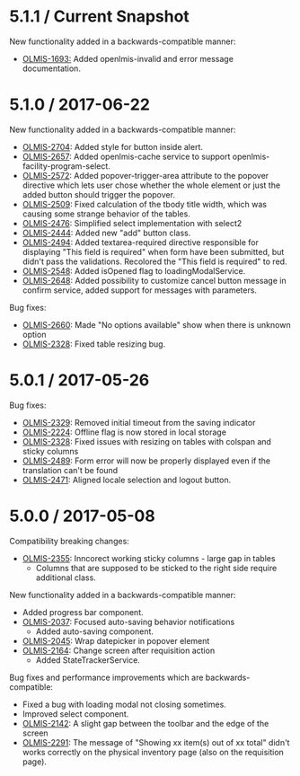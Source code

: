 5.1.1 / Current Snapshot
========================

New functionality added in a backwards-compatible manner:

* [OLMIS-1693:](https://openlmis.atlassian.net/browse/OLMIS-2704) Added openlmis-invalid and error message documentation.

5.1.0 / 2017-06-22
========================

New functionality added in a backwards-compatible manner:

* [OLMIS-2704](https://openlmis.atlassian.net/browse/OLMIS-2704): Added style for button inside alert.
* [OLMIS-2657](https://openlmis.atlassian.net/browse/OLMIS-2572): Added openlmis-cache service to support openlmis-facility-program-select.
* [OLMIS-2572](https://openlmis.atlassian.net/browse/OLMIS-2572): Added popover-trigger-area attribute to the popover directive which lets user chose whether the whole element or just the added button should trigger the popover.
* [OLMIS-2509](https://openlmis.atlassian.net/browse/OLMIS-2509): Fixed calculation of the tbody title width, which was causing some strange behavior of the tables.
* [OLMIS-2476](https://openlmis.atlassian.net/browse/OLMIS-2476): Simplified select implementation with select2
* [OLMIS-2444](https://openlmis.atlassian.net/browse/OLMIS-2444): Added new "add" button class.
* [OLMIS-2494](https://openlmis.atlassian.net/browse/OLMIS-2494): Added textarea-required directive
responsible for displaying "This field is required" when form have been submitted, but didn't pass
the validations. Recolored the "This field is required" to red.
* [OLMIS-2548](https://openlmis.atlassian.net/browse/OLMIS-2548): Added isOpened flag to loadingModalService.
* [OLMIS-2648](https://openlmis.atlassian.net/browse/OLMIS-2648): Added possibility to customize cancel button message in confirm service, added support for messages with parameters.

Bug fixes:
* [OLMIS-2660](https://openlmis.atlassian.net/browse/OLMIS-2660): Made "No options available" show when there is unknown option
* [OLMIS-2328](https://openlmis.atlassian.net/browse/OLMIS-2328): Fixed table resizing bug.

5.0.1 / 2017-05-26
==================

Bug fixes:

* [OLMIS-2329](https://openlmis.atlassian.net/browse/OLMIS-2329): Removed initial timeout from the saving indicator
* [OLMIS-2224](https://openlmis.atlassian.net/browse/OLMIS-2224): Offline flag is now stored in local storage
* [OLMIS-2328](https://openlmis.atlassian.net/browse/OLMIS-2328): Fixed issues with resizing on tables with colspan and sticky columns
* [OLMIS-2489](https://openlmis.atlassian.net/browse/OLMIS-2489): Form error will now be properly displayed even if the translation can't be found
* [OLMIS-2471](https://openlmis.atlassian.net/browse/OLMIS-2471): Aligned locale selection and logout button.

5.0.0 / 2017-05-08
==================

Compatibility breaking changes:

* [OLMIS-2355](https://openlmis.atlassian.net/browse/OLMIS-2355): Inncorect working sticky columns - large gap in tables
  * Columns that are supposed to be sticked to the right side require additional class.

New functionality added in a backwards-compatible manner:

* Added progress bar component.
* [OLMIS-2037](https://openlmis.atlassian.net/browse/OLMIS-2037): Focused auto-saving behavior notifications
  * Added auto-saving component.
* [OLMIS-2045](https://openlmis.atlassian.net/browse/OLMIS-2045): Wrap datepicker in popover element
* [OLMIS-2164](https://openlmis.atlassian.net/browse/OLMIS-2164): Change screen after requisition action
  * Added StateTrackerService.

Bug fixes and performance improvements which are backwards-compatible:

* Fixed a bug with loading modal not closing sometimes.
* Improved select component.
* [OLMIS-2142](https://openlmis.atlassian.net/browse/OLMIS-2142): A slight gap between the toolbar and the edge of the screen
* [OLMIS-2291](https://openlmis.atlassian.net/browse/OLMIS-2291): The message of "Showing xx item(s) out of xx total" didn't works correctly on the physical inventory page (also on the requisition page).
